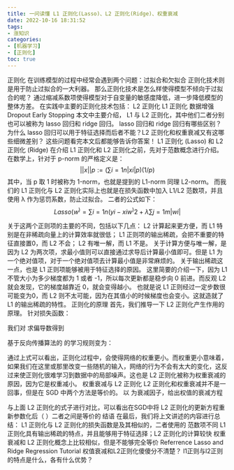 ```yaml
---
title: 一问读懂 L1 正则化(Lasso)、L2 正则化(Ridge)、权重衰减
date: 2022-10-16 18:31:52
tags:
- 涨知识
categories:
- [机器学习]
- [正则化]
toc: true
---
```

正则化
在训练模型的过程中经常会遇到两个问题：过拟合和欠拟合
正则化技术则是用于防止过拟合的一大利器。
那么正则化技术是怎么样使得模型不倾向于过拟合的呢？
通过缩减系数项使得模型对于自变量的敏感度降低，进一步降低模型的整体方差。
在实践中主要的正则化技术包括：
L2 正则化
L1 正则化
数据增强
Dropout
Early Stopping
本文中主要介绍， L1 与 L2 正则化，其中他们二者分别也可以被称为 lasso 回归和 ridge 回归。
lasso 回归和 ridge 回归有哪些区别？为什么 lasso 回归可以用于特征选择而后者不能？L2 正则化和权重衰减又有这哪些细微差别？
这些问题看完本文后都能够告诉你答案！
L1 正则化 (Lasso) 和 L2 正则化 (Ridge)
在介绍 L1 正则化和 L2 正则化之前，先对于范数概念进行介绍。
在数学上，针对于 p-norm 的严格定义是：
$$ ||x||p:=(∑i=1n|xi|p)(1/p) $$
其中，当 p 取 1 时被称为 1-norm，也就是提到的 L1-norm 同理 L2-norm。
而我们的 L1 正则化与 L2 正则化实际上也就是在损失函数中加入 L1/L2 范数项，并且使用 λ 作为惩罚系数，防止过拟合。
二者的公式如下：
$$ Lasso(w^)=∑i=1n(yi−xiw^)2+λ∑j=1m|wi| $$
 
关于这两个正则项的主要的不同，包括以下几点：
L2 计算起来更方便，而 L1 特别是在非稀疏向量上的计算效率就很低；
L1 正则项的输出稀疏，会把不重要的特征直接置0，而 L2 不会；
L2 有唯一解，而 L1 不是。
关于计算方便与唯一解，是因为 L2 为两次项，求最小值则可以直接通过求导后计算最小值即可。但是 L1 为一个绝对值项，对于一个绝对值项去计算最小值是非常麻烦的。
关于输出稀疏这一点，也是 L1 正则项能够被用于特征选择的原因。
这里简要的介绍一下，因为 L1 不管大小为多少梯度都为 1 或者 -1，所以每次更新都是稳步向 0 前进。而反观 L2 就会发现，它的梯度越靠近 0，就会变得越小。
也就是说 L1 正则经过一定步数很可能变为0，而 L2 则不太可能，因为在其值小的时候梯度也会变小。这就造就了 L1 的输出稀疏的特性。
正则化的原理
首先，我们推导一下 L2 正则化产生作用的原理。
针对损失函数：
 
我们对  求偏导数得到
 
基于反向传播算法的  的学习规则变为：
 
通过上式可以看出，正则化过程中，会使得网络的权重更小。而权重更小意味着，如果我们在这里或那里改变一些随机的输入，网络的行为不会有太大的变化，这反过来使正则化很难学习到数据中的局部噪声。这也是 L2 正则化被称为权重衰减的原因，因为它是权重减小。
权重衰减与 L2 正则化
L2 正则化和权重衰减并不是一回事，但是在 SGD 中两个方法是等价的。
以  为衰减因子，给出权值的衰减方程
 
与上面 L2 正则化的式子进行对比，可以看出在SGD中将 L2 正则化的更新方程重新参数化后（  ）二者之间是等价的
结语
在最后，我们将上文讲述的内容进行总结：
L1 正则化与 L2 正则化的损失函数是及其相似的，二者使用的 范数项不同
L1 正则化具有输出稀疏的特点，并且能够用于特征选择；L2 正则化的计算较快
权重衰减和 L2 正则化概念上比较相似，但是不能够完全等价
Referrence
Lasso and Ridge Regression Tutorial
权值衰减和L2正则化傻傻分不清楚？
l1正则与l2正则的特点是什么，各有什么优势？